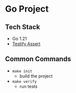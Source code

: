 # Go Project

## Tech Stack
- Go 1.21
- [Testify Assert](https://pkg.go.dev/github.com/stretchr/testify/assert)

## Common Commands
- `make init`
    - build the project
- `make verify`
    - run tests